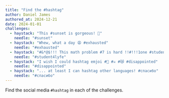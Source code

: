```yaml
---
title: "Find the #hashtag"
author: Daniel James
authored_at: 2024-12-21
date: 2024-01-01
challenges:
  - haystack: "This #sunset is gorgeous! 🌅"
    needle: "#sunset"
  - haystack: "Whew, what a day 😩 #exhausted"
    needle: "#exhausted"
  - haystack: "#&*@$!!! This math problem #7 is hard !!#!!!1one #student4lyfe"
    needle: "#student4lyfe"
  - haystack: "I wish I could hashtag emjoi #🥴 #☠️ #😿 #disappointed"
    needle: "#disappointed"
  - haystack: "... at least I can hashtag other languages! #спасибо"
    needle: "#спасибо"
---
```


Find the social media `#hashtag` in each of the challenges.
